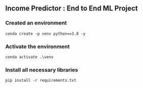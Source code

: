 ## Income Predictor : End to End ML Project

### Created an environment
```
conda create -p venv python==3.8 -y
```
### Activate the environment
```
conda activate .\venv
```
### Install all necessary libraries
```
pip install -r requirements.txt
```
